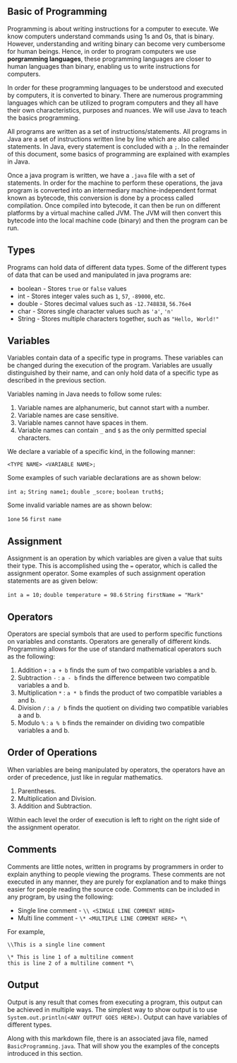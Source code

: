 ## Basic of Programming

Programming is about writing instructions for a computer to execute. We know computers understand commands using 1s and 0s, that is binary. However, understanding and writing binary can become very cumbersome for human beings. Hence, in order to program computers we use <strong>porgramming languages</strong>, these programming languages are closer to human languages than binary, enabling us to write instructions for computers.

In order for these programming languages to be understood and executed by computers, it is converted to binary. There are numerous programming languages which can be utilized to program computers and they all have their own characteristics, purposes and nuances. We will use Java to teach the basics programming.

All programs are written as a set of instructions/statements. All programs in Java are a set of instructions written line by line which are also called statements. In Java, every statement is concluded with a `;`. In the remainder of this document, some basics of programming are explained with examples in Java.

Once a java program is written, we have a `.java` file with a set of statements. In order for the machine to perform these operations, the java program is converted into an intermediary machine-independent format known as bytecode, this conversion is done by a process called compilation. Once compiled into bytecode, it can then be run on different platforms by a virtual machine called JVM. The JVM will then convert this bytecode into the local machine code (binary) and then the program can be run.

## Types

Programs can hold data of different data types. Some of the different types of data that can be used and manipulated in java programs are:

* boolean - Stores `true` or `false` values
* int - Stores integer vales such as `1`, `57`, `-89000`, etc.
* double - Stores decimal values such as `-12.748838`, `56.76e4`
* char - Stores single character values such as `'a'`, `'n'`
* String - Stores multiple characters together, such as `"Hello, World!"`

## Variables

Variables contain data of a specific type in programs. These variables can be changed during the execution of the program. Variables are usually distinguished by their name, and can only hold data of a specific type as described in the previous section.

Variables naming in Java needs to follow some rules:

1. Variable names are alphanumeric, but cannot start with a number.
2. Variable names are case sensitive.
3. Variable names cannot have spaces in them.
4. Variable names can contain `_` and `$` as the only permitted special characters.

We declare a variable of a specific kind, in the following manner:

`<TYPE NAME> <VARIABLE NAME>;`

Some examples of such variable declarations are as shown below:

`int a;`
`String name1;`
`double _score;`
`boolean truth$;`

Some invalid variable names are as shown below:

`1one`
`56`
`first name`

## Assignment

Assignment is an operation by which variables are given a value that suits their type. This is accomplished using the `=` operator, which is called the assignment operator. Some examples of such assignment operation statements are as given below:

`int a = 10;`
`double temperature = 98.6`
`String firstName = "Mark"`

## Operators

Operators are special symbols that are used to perform specific functions on variables and constants. Operators are generally of different kinds. Programming allows for the use of standard mathematical operators such as the following:

1. Addition `+` : `a + b` finds the sum of two compatible variables a and b.
2. Subtraction `-` : `a - b` finds the difference between two compatible variables a and b.
3. Multiplication `*` : `a * b` finds the product of two compatible variables a and b.
4. Division `/` : `a / b` finds the quotient on dividing two compatible variables a and b.
5. Modulo `%` : `a % b` finds the remainder on dividing two compatible variables a and b.

## Order of Operations

When variables are being manipulated by operators, the operators have an order of precedence, just like in regular mathematics.
1. Parentheses.
2. Multiplication and Division.
3. Addition and Subtraction.

Within each level the order of execution is left to right on the right side of the assignment operator.

## Comments

Comments are little notes, written in programs by programmers in order to explain anything to people viewing the programs. These comments are not executed in any manner, they are purely for explanation and to make things easier for people reading the source code. Comments can be included in any program, by using the following:

* Single line comment - `\\ <SINGLE LINE COMMENT HERE>`
* Multi line comment - `\* <MULTIPLE LINE COMMENT HERE> *\`

For example,

`\\This is a single line comment`

```
\* This is line 1 of a multiline comment
this is line 2 of a multiline comment *\
```

## Output

Output is any result that comes from executing a program, this output can be achieved in multiple ways. The simplest way to show output is to use `System.out.println(<ANY OUTPUT GOES HERE>)`. Output can have variables of different types.

Along with this markdown file, there is an associated java file, named `BasicProgramming.java`. That will show you the examples of the concepts introduced in this section.
